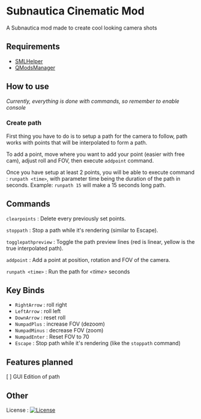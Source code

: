 # Subnautica Cinematic Mod
A Subnautica mod made to create cool looking camera shots

## Requirements
- [SMLHelper](https://www.nexusmods.com/subnautica/mods/113)
- [QModsManager](https://www.nexusmods.com/subnautica/mods/201)

## How to use
*Currently, everything is done with commands, so remember to enable console*

### Create path
First thing you have to do is to setup a path for the camera to follow,
path works with points that will be interpolated to form a path.

To add a point, move where you want to add your point (easier with free cam),
adjust roll and FOV, then execute `addpoint` command.

Once you have setup at least 2 points, you will be able to execute command : `runpath <time>`,
with parameter time being the duration of the path in seconds. Example: `runpath 15` will make a 15 seconds long path.

## Commands
`clearpoints` : Delete every previously set points.

`stoppath` : Stop a path while it's rendering (similar to Escape).

`togglepathpreview` : Toggle the path preview lines (red is linear, yellow is the true interpolated path).

`addpoint` : Add a point at position, rotation and FOV of the camera.

`runpath <time>` : Run the path for *\<time>* seconds 

## Key Binds
- `RightArrow` : roll right
- `LeftArrow` : roll left
- `DownArrow` : reset roll
- `NumpadPlus` : increase FOV (dezoom)
- `NumpadMinus` : decrease FOV (zoom)
- `NumpadEnter` : Reset FOV to 70
- `Escape` : Stop path while it's rendering (like the `stoppath` command)

## Features planned
[ ] GUI Edition of path

## Other
License : [![License](https://img.shields.io/badge/license-CC--BY--NC-orange?style=flat-square&logo=creative-commons)](https://github.com/MoreOwO/Subnautica-Cinematic-Mod/blob/main/LICENSE.md)